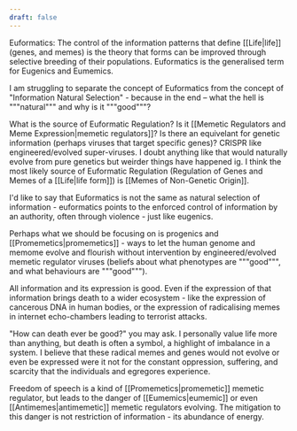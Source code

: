 ```yaml
---
draft: false
---
```

Euformatics: The control of the information patterns that define [[Life|life]] (genes, and memes) is the theory that forms can be improved through selective breeding of their populations. Euformatics is the generalised term for Eugenics and Eumemics.

I am struggling to separate the concept of Euformatics from the concept of "Information Natural Selection" - because in the end – what the hell is """natural""" and why is it """good"""?

What is the source of Euformatic Regulation? Is it [[Memetic Regulators and Meme Expression|memetic regulators]]? Is there an equivelant for genetic information (perhaps viruses that target specific genes)? CRISPR like engineered/evolved super-viruses. I doubt anything like that would naturally evolve from pure genetics but weirder things have happened ig. I think the most likely source of Euformatic Regulation (Regulation of Genes and Memes of a [[Life|life form]]) is [[Memes of Non-Genetic Origin]].

I'd like to say that Euformatics is not the same as natural selection of information - euformatics points to the enforced control of information by an authority, often through violence - just like eugenics.

Perhaps what we should be focusing on is progenics and [[Promemetics|promemetics]] - ways to let the human genome and memome evolve and flourish without intervention by engineered/evolved memetic regulator viruses (beliefs about what phenotypes are """good""", and what behaviours are """good""").

All information and its expression is good. Even if the expression of that information brings death to a wider ecosystem - like the expression of cancerous DNA in human bodies, or the expression of radicalising memes in internet echo-chambers leading to terrorist attacks. 

"How can death ever be good?" you may ask. I personally value life more than anything, but death is often a symbol, a highlight of imbalance in a system. I believe that these radical memes and genes would not evolve or even be expressed were it not for the constant oppression, suffering, and scarcity that the individuals and egregores experience.

Freedom of speech is a kind of [[Promemetics|promemetic]] memetic regulator, but leads to the danger of [[Eumemics|eumemic]] or even [[Antimemes|antimemetic]] memetic regulators evolving. The mitigation to this danger is not restriction of information - its abundance of energy.